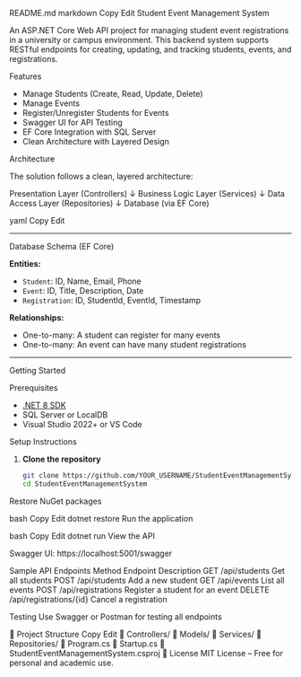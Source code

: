 README.md
markdown
Copy
Edit
Student Event Management System 

An ASP.NET Core Web API project for managing student event registrations in a university or campus environment. This backend system supports RESTful endpoints for creating, updating, and tracking students, events, and registrations.



 Features

-  Manage Students (Create, Read, Update, Delete)
-  Manage Events
-  Register/Unregister Students for Events
-  Swagger UI for API Testing
-  EF Core Integration with SQL Server
-  Clean Architecture with Layered Design



 Architecture

The solution follows a clean, layered architecture:

Presentation Layer (Controllers)
↓
Business Logic Layer (Services)
↓
Data Access Layer (Repositories)
↓
Database (via EF Core)

yaml
Copy
Edit

---

 Database Schema (EF Core)

**Entities:**

- `Student`: ID, Name, Email, Phone
- `Event`: ID, Title, Description, Date
- `Registration`: ID, StudentId, EventId, Timestamp

**Relationships:**
- One-to-many: A student can register for many events
- One-to-many: An event can have many student registrations

---

 Getting Started

 Prerequisites

- [.NET 8 SDK](https://dotnet.microsoft.com/en-us/download/dotnet/8.0)
- SQL Server or LocalDB
- Visual Studio 2022+ or VS Code

 Setup Instructions

1. **Clone the repository**
   ```bash
   git clone https://github.com/YOUR_USERNAME/StudentEventManagementSystem.git
   cd StudentEventManagementSystem
Restore NuGet packages

bash
Copy
Edit
dotnet restore
Run the application

bash
Copy
Edit
dotnet run
View the API

Swagger UI: https://localhost:5001/swagger

 Sample API Endpoints
Method	Endpoint	Description
GET	/api/students	Get all students
POST	/api/students	Add a new student
GET	/api/events	List all events
POST	/api/registrations	Register a student for an event
DELETE	/api/registrations/{id}	Cancel a registration

 Testing
Use Swagger or Postman for testing all endpoints

📂 Project Structure
Copy
Edit
📁 Controllers/
📁 Models/
📁 Services/
📁 Repositories/
📄 Program.cs
📄 Startup.cs
📄 StudentEventManagementSystem.csproj
📎 License
MIT License – Free for personal and academic use.
